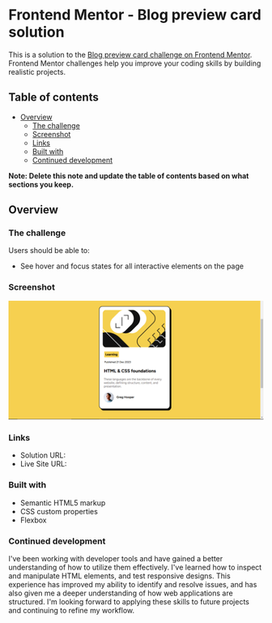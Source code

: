 # Frontend Mentor - Blog preview card solution

This is a solution to the [Blog preview card challenge on Frontend Mentor](https://www.frontendmentor.io/challenges/blog-preview-card-ckPaj01IcS). Frontend Mentor challenges help you improve your coding skills by building realistic projects. 

## Table of contents

- [Overview](#overview)
  - [The challenge](#the-challenge)
  - [Screenshot](#screenshot)
  - [Links](#links)
  - [Built with](#built-with)
  - [Continued development](#continued-development)

**Note: Delete this note and update the table of contents based on what sections you keep.**

## Overview

### The challenge

Users should be able to:

- See hover and focus states for all interactive elements on the page

### Screenshot

![](/assets/images/Screenshot%20(78).png)


### Links

- Solution URL: [](https://www.frontendmentor.io/solutions/blog-preview-card-built-with-flexbox-ZhhgdycWRE)
- Live Site URL: [](https://featured-blog-excerpt.netlify.app/)


### Built with

- Semantic HTML5 markup
- CSS custom properties
- Flexbox


### Continued development

I've been working with developer tools and have gained a better understanding of how to utilize them effectively. I've learned how to inspect and manipulate HTML elements, and test responsive designs. This experience has improved my ability to identify and resolve issues, and has also given me a deeper understanding of how web applications are structured. I'm looking forward to applying these skills to future projects and continuing to refine my workflow.





